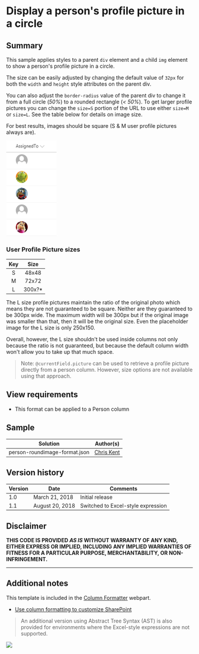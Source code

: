 # Display a person's profile picture in a circle

## Summary
This sample applies styles to a parent `div` element and a child `img` element to show a person's profile picture in a circle.

The size can be easily adjusted by changing the default value of `32px` for both the `width` and `height` style attributes on the parent div.

You can also adjust the `border-radius` value of the parent div to change it from a full circle (_50%_) to a rounded rectangle (_< 50%_). To get larger profile pictures you can change the `size=S` portion of the URL to use either `size=M` or `size=L`. See the table below for details on image size.

For best results, images should be square (S & M user profile pictures always are).

![screenshot of the sample](./screenshot.png)

### User Profile Picture sizes

|Key|Size|
|:---:|:---:|
|S|48x48|
|M|72x72|
|L|300x?*|

The L size profile pictures maintain the ratio of the original photo which means they are not guaranteed to be square. Neither are they guaranteed to be 300px wide. The maximum width will be 300px but if the original image was smaller than that, then it will be the original size. Even the placeholder image for the L size is only 250x150.

Overall, however, the L size shouldn't be used inside columns not only because the ratio is not guaranteed, but because the default column width won't allow you to take up that much space.

> Note: `@currentField.picture` can be used to retrieve a profile picture directly from a person column. However, size options are not available using that approach.

## View requirements
- This format can be applied to a Person column

## Sample

Solution|Author(s)
--------|---------
person-roundimage-format.json | [Chris Kent](https://twitter.com/thechriskent)

## Version history

Version|Date|Comments
-------|----|--------
1.0|March 21, 2018|Initial release
1.1|August 20, 2018|Switched to Excel-style expression

## Disclaimer
**THIS CODE IS PROVIDED *AS IS* WITHOUT WARRANTY OF ANY KIND, EITHER EXPRESS OR IMPLIED, INCLUDING ANY IMPLIED WARRANTIES OF FITNESS FOR A PARTICULAR PURPOSE, MERCHANTABILITY, OR NON-INFRINGEMENT.**

---

## Additional notes
This template is included in the [Column Formatter](https://github.com/SharePoint/sp-dev-solutions/blob/master/solutions/ColumnFormatter/README.md) webpart.

- [Use column formatting to customize SharePoint](https://docs.microsoft.com/en-us/sharepoint/dev/declarative-customization/column-formatting)

> An additional version using Abstract Tree Syntax (AST) is also provided for environments where the Excel-style expressions are not supported.

<img src="https://telemetry.sharepointpnp.com/sp-dev-list-formatting/column-samples/person-roundimage-format" />